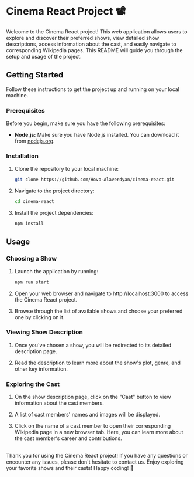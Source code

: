 # Cinema React Project :film_projector:

Welcome to the Cinema React project! This web application allows users to explore and discover their preferred shows, view detailed show descriptions, access information about the cast, and easily navigate to corresponding Wikipedia pages. This README will guide you through the setup and usage of the project.

## Getting Started

Follow these instructions to get the project up and running on your local machine.

### Prerequisites

Before you begin, make sure you have the following prerequisites:

- **Node.js:** Make sure you have Node.js installed. You can download it from [nodejs.org](https://nodejs.org/en).

### Installation
1. Clone the repository to your local machine:
   ```bash
   git clone https://github.com/Hovo-Alaverdyan/cinema-react.git

2. Navigate to the project directory:
   ```bash
   cd cinema-react

3. Install the project dependencies:
   ```bash
   npm install

## Usage

### Choosing a Show

1. Launch the application by running:
   ```bash
   npm run start

2. Open your web browser and navigate to http://localhost:3000 to access the Cinema React project.

3. Browse through the list of available shows and choose your preferred one by clicking on it.

### Viewing Show Description

1. Once you've chosen a show, you will be redirected to its detailed description page.

2. Read the description to learn more about the show's plot, genre, and other key information.

### Exploring the Cast

1. On the show description page, click on the "Cast" button to view information about the cast members.

2. A list of cast members' names and images will be displayed.

3. Click on the name of a cast member to open their corresponding Wikipedia page in a new browser tab. Here, you can learn more about the cast member's career and contributions.

##
Thank you for using the Cinema React project! If you have any questions or encounter any issues, please don't hesitate to contact us. Enjoy exploring your favorite shows and their casts! Happy coding! 🚀


    

